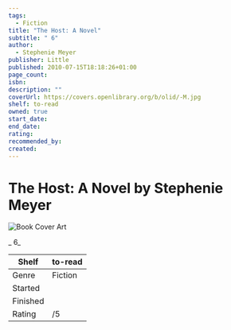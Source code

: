 ```yaml
---
tags:
  - Fiction
title: "The Host: A Novel"
subtitle: " 6"
author:
  - Stephenie Meyer
publisher: Little
published: 2010-07-15T18:18:26+01:00
page_count: 
isbn: 
description: ""
coverUrl: https://covers.openlibrary.org/b/olid/-M.jpg
shelf: to-read
owned: true
start_date: 
end_date: 
rating: 
recommended_by: 
created: 
---
```


# The Host: A Novel by Stephenie Meyer

![Book Cover Art](https://covers.openlibrary.org/b/olid/-M.jpg)

_ 6_

| Shelf | to-read |
| --- | --- |
| Genre | Fiction |
| Started |  |
| Finished |  |
| Rating | /5 |

